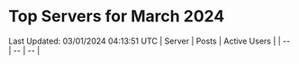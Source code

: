 # Top Servers for March 2024
Last Updated: 03/01/2024 04:13:51 UTC
| Server | Posts | Active Users |
| -- | -- | -- |
